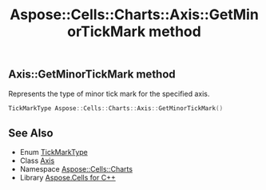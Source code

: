 ﻿---
title: Aspose::Cells::Charts::Axis::GetMinorTickMark method
linktitle: GetMinorTickMark
second_title: Aspose.Cells for C++ API Reference
description: 'Aspose::Cells::Charts::Axis::GetMinorTickMark method. Represents the type of minor tick mark for the specified axis in C++.'
type: docs
weight: 2200
url: /cpp/aspose.cells.charts/axis/getminortickmark/
---
## Axis::GetMinorTickMark method


Represents the type of minor tick mark for the specified axis.

```cpp
TickMarkType Aspose::Cells::Charts::Axis::GetMinorTickMark()
```

## See Also

* Enum [TickMarkType](../../tickmarktype/)
* Class [Axis](../)
* Namespace [Aspose::Cells::Charts](../../)
* Library [Aspose.Cells for C++](../../../)
